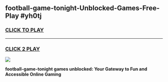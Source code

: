 
## football-game-tonight-Unblocked-Games-Free-Play #yh0tj
<h3>
<a href="https://us.freeplayer.one?title=football-game-tonight&ref=9M">CLICK TO PLAY</a></h3>
<hr>

<h3>
<a href="https://us.freeplayer.one?title=football-game-tonight&ref=9M">CLICK 2 PLAY</a>
  
</h3>

<a href="https://us.freeplayer.one?title=football-game-tonight&ref=9M"><img src="https://clearcache.store/games.png"></a>


**football-game-tonight games unblocked: Your Gateway to Fun and Accessible Online Gaming**
